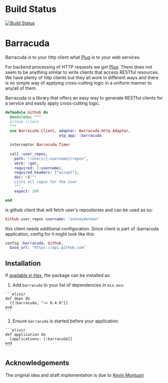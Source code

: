 Build Status
========

[![Build Status](https://semaphoreci.com/api/v1/ashneyderman/barracuda/branches/master/badge.svg)](https://semaphoreci.com/ashneyderman/barracuda)

# Barracuda

Barracuda is to your http client what [Plug](https://github.com/elixir-lang/plug) is to your web services.

For backend processing of HTTP requests we got [Plug](https://github.com/elixir-lang/plug).
There does not seem to be anything similar to write clients that access RESTful resources.
We have plenty of http clients but they all work in different ways and there is no simple
way of applying cross-cutting logic in a uniform manner to any/all of them.

Barracuda is a library that offers an easy way to generate RESTful clients for a service and easily apply cross-cutting logic.

```elixir
defmodule Github do
  @moduledoc """
  Github client.
  """
  use Barracuda.Client, adapter: Barracuda.Http.Adapter,
                        otp_app: :barracuda

  interceptor Barracuda.Timer
  
  call :user_repos,
    path: "/users/{:username}/repos",
    verb: :get,
    required: [:username],
    required_headers: ["accept"],
    doc: ~S"""
    Lists all repos for the user
    """,
    expect: 200

end
```

is github client that will fetch user's repositories and can be used as so:

```elixir
Github.user_repos username: "ashneyderman"
```

this client needs additional configuration. Since client is part of :barracuda
application, config for it might look like this:

```elixir
config :barracuda, Github,
  base_url: "https://api.github.com"
```

## Installation

If [available in Hex](https://hex.pm/docs/publish), the package can be installed as:

  1. Add `barracuda` to your list of dependencies in `mix.exs`:

    ```elixir
    def deps do
      [{:barracuda, "~> 0.4.0"}]
    end
    ```

  2. Ensure `barracuda` is started before your application:

    ```elixir
    def application do
      [applications: [:barracuda]]
    end
    ```
    
## Acknowledgements

The original idea and draft implementation is due to [Kevin Montuori](https://github.com/kevinmontuori)
